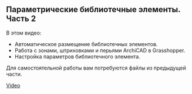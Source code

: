 ## Параметрические библиотечные элементы. Часть 2

В этом видео:

- Автоматическое размещение библиотечных элементов.
- Работа с зонами, штриховками и перьями ArchiCAD в Grasshopper.
- Настройка параметров библиотечного элемента.

Для самостоятельной работы вам потребуются файлы из предыдущей части.

[Video](https://player.softculture.cc/embed/online/ARG/ARG_3.23.06_L3-3_Parametric_Elements_P2)

